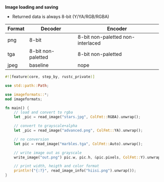 **Image loading and saving**
* Returned data is always 8-bit (Y/YA/RGB/RGBA)

| Format | Decoder            | Encoder                           |
| ---    | ---                | ---                               |
| png    | 8-bit              | 8-bit non-paletted non-interlaced |
| tga    | 8-bit non-paletted | 8-bit non-paletted                |
| jpeg   | baseline           | nope                              |

```Rust
#![feature(core, step_by, rustc_private)]

use std::path::Path;

use imageformats::*;
mod imageformats;

fn main() {
    // load and convert to rgba
    let _pic = read_image("stars.jpg", ColFmt::RGBA).unwrap();

    // convert to grayscale+alpha
    let _pic = read_image("advanced.png", ColFmt::YA).unwrap();

    // no conversion
    let pic = read_image("marbles.tga", ColFmt::Auto).unwrap();

    // write image out as grayscale
    write_image("out.png") pic.w, pic.h, &pic.pixels, ColFmt::Y).unwrap();

    // print width, heigth and color format
    println!("{:?}", read_image_info("hiisi.png").unwrap());
}
```
